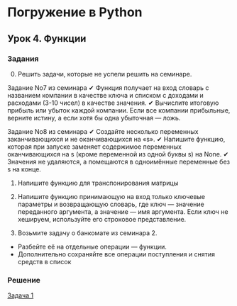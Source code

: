 # Погружение в Python
## Урок 4. Функции
### Задания
0. Решить задачи, которые не успели решить на семинаре.

Задание No7 из семинара
✔ Функция получает на вход словарь с названием компании в качестве ключа
и списком с доходами и расходами (3-10 чисел) в качестве значения.
✔ Вычислите итоговую прибыль или убыток каждой компании. Если все компании
прибыльные, верните истину, а если хотя бы одна убыточная — ложь.

Задание No8 из семинара
✔ Создайте несколько переменных заканчивающихся и не оканчивающихся на «s».
✔ Напишите функцию, которая при запуске заменяет содержимое переменных
оканчивающихся на s (кроме переменной из одной буквы s) на None.
✔ Значения не удаляются, а помещаются в одноимённые переменные без s на конце.

1. Напишите функцию для транспонирования матрицы 
2. Напишите функцию принимающую на вход только ключевые параметры и возвращающую словарь, 
где ключ — значение переданного аргумента, а значение — имя аргумента. Если ключ не хешируем, 
используйте его строковое представление. 

3. Возьмите задачу о банкомате из семинара 2. 
- Разбейте её на отдельные операции — функции.
- Дополнительно сохраняйте все операции поступления и снятия средств в список

### Решение

[Задача 1]()
